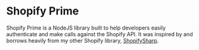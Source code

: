 # Shopify Prime

Shopify Prime is a NodeJS library built to help developers easily authenticate and make calls against the Shopify API. It was inspired by and borrows heavily from my other Shopify library, [ShopifySharp](https://github.com/nozzlegear/shopifysharp).
